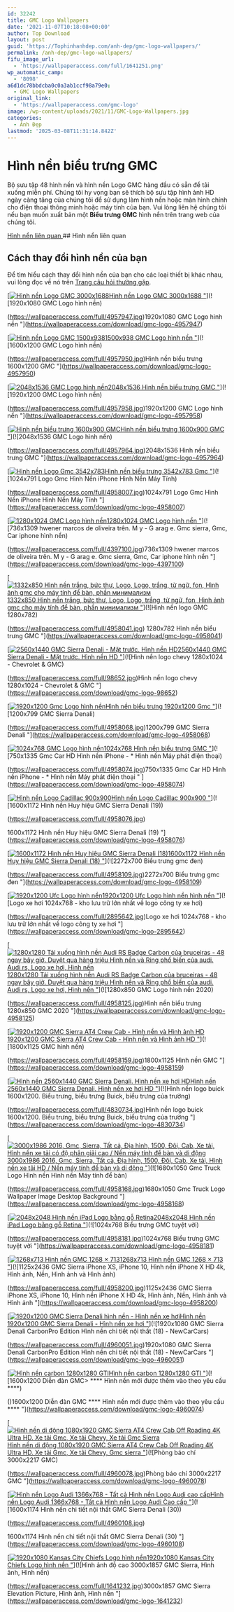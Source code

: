 ```yaml
---
id: 32242
title: GMC Logo Wallpapers
date: '2021-11-07T10:18:08+00:00'
author: Top Download
layout: post
guid: 'https://Tophinhanhdep.com/anh-dep/gmc-logo-wallpapers/'
permalink: /anh-dep/gmc-logo-wallpapers/
fifu_image_url:
  - 'https://wallpaperaccess.com/full/1641251.png'
wp_automatic_camp:
  - '8098'
a6d1dc78bbdcba0c0a3ab1ccf98a79e0:
  - GMC Logo Wallpapers
original_link:
  - 'https://wallpaperaccess.com/gmc-logo'
image: /wp-content/uploads/2021/11/GMC-Logo-Wallpapers.jpg
categories:
  - Ảnh Đẹp
lastmod: '2025-03-08T11:31:14.842Z'
---
```

# Hình nền biểu trưng GMC

Bộ sưu tập 48 hình nền và hình nền Logo GMC hàng đầu có sẵn để tải xuống miễn phí. Chúng tôi hy vọng bạn sẽ thích bộ sưu tập hình ảnh HD ngày càng tăng của chúng tôi để sử dụng làm hình nền hoặc màn hình chính cho điện thoại thông minh hoặc máy tính của bạn. Vui lòng liên hệ chúng tôi nếu bạn muốn xuất bản một **Biểu trưng GMC** hình nền trên trang web của chúng tôi.

[Hình nền liên quan ](#related) ## Hình nền liên quan

## Cách thay đổi hình nền của bạn

 Để tìm hiểu cách thay đổi hình nền của bạn cho các loại thiết bị khác nhau, vui lòng đọc về nó trên [Trang câu hỏi thường gặp](https://tophinhanhdep.com/faq/).

  
[[![Hình nền Logo GMC 3000x1688](https://wallpaperaccess.com/full/1641251.png)Hình nền Logo GMC 3000x1688 "](https://wallpaperaccess.com/download/gmc-logo-1641251)](![1920x1080 GMC Logo hình nền)

(https://wallpaperaccess.com/full/4957947.jpg)1920x1080 GMC Logo hình nền "](https://wallpaperaccess.com/download/gmc-logo-4957947)

[[![Hình nền Logo GMC 1500x938](https://wallpaperaccess.com/full/4957948.jpg)1500x938 GMC Logo hình nền "](https://wallpaperaccess.com/download/gmc-logo-4957948)](![1600x1200 GMC Logo hình nền)

(https://wallpaperaccess.com/full/4957950.jpg)Hình nền biểu trưng 1600x1200 GMC "](https://wallpaperaccess.com/download/gmc-logo-4957950)

[[![2048x1536 GMC Logo hình nền](https://wallpaperaccess.com/full/4957951.jpg)2048x1536 Hình nền biểu trưng GMC "](https://wallpaperaccess.com/download/gmc-logo-4957951)](![1920x1200 GMC Logo hình nền)

(https://wallpaperaccess.com/full/4957958.jpg)1920x1200 GMC Logo hình nền "](https://wallpaperaccess.com/download/gmc-logo-4957958)

[[![Hình nền biểu trưng 1600x900 GMC](https://wallpaperaccess.com/full/4957963.jpg)Hình nền biểu trưng 1600x900 GMC "](https://wallpaperaccess.com/download/gmc-logo-4957963)](![2048x1536 GMC Logo hình nền)

(https://wallpaperaccess.com/full/4957964.jpg)2048x1536 Hình nền biểu trưng GMC "](https://wallpaperaccess.com/download/gmc-logo-4957964)

[[![Hình nền Logo Gmc 3542x783](https://wallpaperaccess.com/full/4957970.png)Hình nền biểu trưng 3542x783 Gmc "](https://wallpaperaccess.com/download/gmc-logo-4957970)](![1024x791 Logo Gmc Hình Nền iPhone Hình Nền Máy Tính)

(https://wallpaperaccess.com/full/4958007.jpg)1024x791 Logo Gmc Hình Nền iPhone Hình Nền Máy Tính "](https://wallpaperaccess.com/download/gmc-logo-4958007)

[[![1280x1024 GMC Logo hình nền](https://wallpaperaccess.com/full/4958025.jpg)1280x1024 GMC Logo hình nền "](https://wallpaperaccess.com/download/gmc-logo-4958025)](![736x1309 hwener marcos de oliveira trên.  M y - G arag e.  Gmc sierra, Gmc, Car iphone hình nền)

(https://wallpaperaccess.com/full/4397100.jpg)736x1309 hwener marcos de oliveira trên. M y - G arag e. Gmc sierra, Gmc, Car iphone hình nền "](https://wallpaperaccess.com/download/gmc-logo-4397100)

[[![1332x850 Hình nền trắng, bức thư, Logo, Logo, trắng, từ ngữ, fon, Hình ảnh gmc cho máy tính để bàn, phần минимализм](https://wallpaperaccess.com/full/4958027.jpg)1332x850 Hình nền trắng, bức thư, Logo, Logo, trắng, từ ngữ, fon, Hình ảnh gmc cho máy tính để bàn, phần минимализм "](https://wallpaperaccess.com/download/gmc-logo-4958027)](![Hình nền logo GMC 1280x782)

(https://wallpaperaccess.com/full/4958041.jpg) 1280x782 Hình nền biểu trưng GMC "](https://wallpaperaccess.com/download/gmc-logo-4958041)

[[![2560x1440 GMC Sierra Denali - Mặt trước.  Hình nền HD](https://wallpaperaccess.com/full/1641197.jpg)2560x1440 GMC Sierra Denali - Mặt trước. Hình nền HD "](https://wallpaperaccess.com/download/gmc-logo-1641197)](![Hình nền logo chevy 1280x1024 - Chevrolet & GMC)

(https://wallpaperaccess.com/full/98652.jpg)Hình nền logo chevy 1280x1024 - Chevrolet &amp; GMC "](https://wallpaperaccess.com/download/gmc-logo-98652)

[[![1920x1200 Gmc Logo hình nền](https://wallpaperaccess.com/full/4958054.jpg)Hình nền biểu trưng 1920x1200 Gmc "](https://wallpaperaccess.com/download/gmc-logo-4958054)](![1200x799 GMC Sierra Denali)

(https://wallpaperaccess.com/full/4958068.jpg)1200x799 GMC Sierra Denali "](https://wallpaperaccess.com/download/gmc-logo-4958068)

[[![1024x768 GMC Logo hình nền](https://wallpaperaccess.com/full/4958073.jpg)1024x768 Hình nền biểu trưng GMC "](https://wallpaperaccess.com/download/gmc-logo-4958073)](![750x1335 Gmc Car HD Hình nền iPhone - * Hình nền Máy phát điện thoại)

(https://wallpaperaccess.com/full/4958074.jpg)750x1335 Gmc Car HD Hình nền iPhone - \* Hình nền Máy phát điện thoại " ](https://wallpaperaccess.com/download/gmc-logo-4958074)

[[![Hình nền Logo Cadillac 900x900](https://wallpaperaccess.com/full/3321907.jpg)Hình nền Logo Cadillac 900x900 "](https://wallpaperaccess.com/download/gmc-logo-3321907)](![1600x1172 Hình nền Huy hiệu GMC Sierra Denali (19))

(https://wallpaperaccess.com/full/4958076.jpg)

1600x1172 Hình nền Huy hiệu GMC Sierra Denali (19) "](https://wallpaperaccess.com/download/gmc-logo-4958076)

[[![1600x1172 Hình nền Huy hiệu GMC Sierra Denali (18)](https://wallpaperaccess.com/full/4958095.jpg)1600x1172 Hình nền Huy hiệu GMC Sierra Denali (18) "](https://wallpaperaccess.com/download/gmc-logo-4958095)](![2272x700 Biểu trưng gmc đen)

(https://wallpaperaccess.com/full/4958109.jpg)2272x700 Biểu trưng gmc đen "](https://wallpaperaccess.com/download/gmc-logo-4958109)

[[![1920x1200 Ufc Logo hình nền](https://wallpaperaccess.com/full/4958111.jpg)1920x1200 Ufc Logo hình nền hình nền "](https://wallpaperaccess.com/download/gmc-logo-4958111)](![Logo xe hơi 1024x768 - kho lưu trữ lớn nhất về logo công ty xe hơi)

(https://wallpaperaccess.com/full/2895642.jpg)Logo xe hơi 1024x768 - kho lưu trữ lớn nhất về logo công ty xe hơi "](https://wallpaperaccess.com/download/gmc-logo-2895642)

[[![1280x1280 Tải xuống hình nền Audi RS Badge Carbon của bruceiras - 48 ngay bây giờ.  Duyệt qua hàng triệu Hình nền và Ring phổ biến của audi.  Audi rs, Logo xe hơi, Hình nền](https://wallpaperaccess.com/full/3351074.jpg)1280x1280 Tải xuống hình nền Audi RS Badge Carbon của bruceiras - 48 ngay bây giờ. Duyệt qua hàng triệu Hình nền và Ring phổ biến của audi. Audi rs, Logo xe hơi, Hình nền "](https://wallpaperaccess.com/download/gmc-logo-3351074)](![1280x850 GMC Logo hình nền 2020)

(https://wallpaperaccess.com/full/4958125.jpg)Hình nền biểu trưng 1280x850 GMC 2020 "](https://wallpaperaccess.com/download/gmc-logo-4958125)

[[![1920x1200 GMC Sierra AT4 Crew Cab - Hình nền và Hình ảnh HD](https://wallpaperaccess.com/full/4958137.jpg)1920x1200 GMC Sierra AT4 Crew Cab - Hình nền và Hình ảnh HD "](https://wallpaperaccess.com/download/gmc-logo-4958137)](![1800x1125 GMC hình nền)

(https://wallpaperaccess.com/full/4958159.jpg)1800x1125 Hình nền GMC "](https://wallpaperaccess.com/download/gmc-logo-4958159)

[[![Hình nền 2560x1440 GMC Sierra Denali.  Hình nền xe hơi HD](https://wallpaperaccess.com/full/3003051.jpg)Hình nền 2560x1440 GMC Sierra Denali. Hình nền xe hơi HD "](https://wallpaperaccess.com/download/gmc-logo-3003051)](![Hình nền logo buick 1600x1200.  Biểu trưng, ​​biểu trưng Buick, biểu trưng của trường)

(https://wallpaperaccess.com/full/4830734.jpg)Hình nền logo buick 1600x1200. Biểu trưng, ​​biểu trưng Buick, biểu trưng của trường "](https://wallpaperaccess.com/download/gmc-logo-4830734)

[[![3000x1986 2016, Gmc, Sierra, Tất cả, Địa hình, 1500, Đôi, Cab, Xe tải, Hình nền xe tải có độ phân giải cao / Nền máy tính để bàn và di động](https://wallpaperaccess.com/full/4829143.jpg)3000x1986 2016, Gmc, Sierra, Tất cả, Địa hình, 1500, Đôi, Cab, Xe tải, Hình nền xe tải HD / Nền máy tính để bàn và di động "](https://wallpaperaccess.com/download/gmc-logo-4829143)](![1680x1050 Gmc Truck Logo Hình nền Hình nền Máy tính để bàn)

(https://wallpaperaccess.com/full/4958168.jpg)1680x1050 Gmc Truck Logo Wallpaper Image Desktop Background "](https://wallpaperaccess.com/download/gmc-logo-4958168)

[[![2048x2048 Hình nền iPad Logo bằng gỗ Retina](https://wallpaperaccess.com/full/4958177.jpg)2048x2048 Hình nền iPad Logo bằng gỗ Retina "](https://wallpaperaccess.com/download/gmc-logo-4958177)](![1024x768 Biểu trưng GMC tuyệt vời)

(https://wallpaperaccess.com/full/4958181.jpg)1024x768 Biểu trưng GMC tuyệt vời "](https://wallpaperaccess.com/download/gmc-logo-4958181)

[[![1268x713 Hình nền GMC 1268 × 713](https://wallpaperaccess.com/full/4958195.jpg)1268x713 Hình nền GMC 1268 × 713 "](https://wallpaperaccess.com/download/gmc-logo-4958195)](![1125x2436 GMC Sierra iPhone XS, iPhone 10, Hình nền iPhone X HD 4k, Hình ảnh, Nền, Hình ảnh và Hình ảnh)

(https://wallpaperaccess.com/full/4958200.jpg)1125x2436 GMC Sierra iPhone XS, iPhone 10, Hình nền iPhone X HD 4k, Hình ảnh, Nền, Hình ảnh và Hình ảnh "](https://wallpaperaccess.com/download/gmc-logo-4958200)

[[![1920x1200 GMC Sierra Denali hình nền - Hình nền xe hơi](https://wallpaperaccess.com/full/4960050.jpg)Hình nền 1920x1200 GMC Sierra Denali - Hình nền xe hơi "](https://wallpaperaccess.com/download/gmc-logo-4960050)](![1920x1080 GMC Sierra Denali CarbonPro Edition Hình nền chi tiết nội thất (18) - NewCarCars)

(https://wallpaperaccess.com/full/4960051.jpg)1920x1080 GMC Sierra Denali CarbonPro Edition Hình nền chi tiết nội thất (18) - NewCarCars "](https://wallpaperaccess.com/download/gmc-logo-4960051)

[[![Hình nền carbon 1280x1280 GTI](https://wallpaperaccess.com/full/4960070.jpg)Hình nền carbon 1280x1280 GTI "](https://wallpaperaccess.com/download/gmc-logo-4960070)](![1600x1200 Diễn đàn GMC> **** Hình nền mới được thêm vào theo yêu cầu ****)

()1600x1200 Diễn đàn GMC \*\*\*\* Hình nền mới được thêm vào theo yêu cầu \*\*\*\* "](https://wallpaperaccess.com/download/gmc-logo-4960074)

[[![Hình nền di động 1080x1920 GMC Sierra AT4 Crew Cab Off Roading 4K Ultra HD.  Xe tải Gmc, Xe tải Chevy, Xe tải Gmc Sierra](https://wallpaperaccess.com/full/1641215.jpg)Hình nền di động 1080x1920 GMC Sierra AT4 Crew Cab Off Roading 4K Ultra HD. Xe tải Gmc, Xe tải Chevy, Gmc sierra "](https://wallpaperaccess.com/download/gmc-logo-1641215)](![Phòng báo chí 3000x2217 GMC)

(https://wallpaperaccess.com/full/4960078.jpg)Phòng báo chí 3000x2217 GMC "](https://wallpaperaccess.com/download/gmc-logo-4960078)

[[![Hình nền Logo Audi 1366x768 - Tất cả Hình nền Logo Audi cao cấp](https://wallpaperaccess.com/full/4960085.jpg)Hình nền Logo Audi 1366x768 - Tất cả Hình nền Logo Audi Cao cấp "](https://wallpaperaccess.com/download/gmc-logo-4960085)](![1600x1174 Hình nền chi tiết nội thất GMC Sierra Denali (30))

(https://wallpaperaccess.com/full/4960108.jpg)

1600x1174 Hình nền chi tiết nội thất GMC Sierra Denali (30) "](https://wallpaperaccess.com/download/gmc-logo-4960108)

[[![1920x1080 Kansas City Chiefs Logo hình nền](https://wallpaperaccess.com/full/1706179.jpg)1920x1080 Kansas City Chiefs Logo hình nền "](https://wallpaperaccess.com/download/gmc-logo-1706179)](![Hình ảnh độ cao 3000x1857 GMC Sierra, Hình ảnh, Hình nền)

(https://wallpaperaccess.com/full/1641232.jpg)3000x1857 GMC Sierra Elevation Picture, Hình ảnh, Hình nền "](https://wallpaperaccess.com/download/gmc-logo-1641232)
